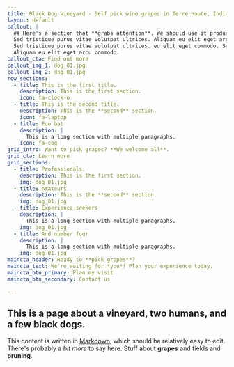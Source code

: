```yaml
---
title: Black Dog Vineyard - Self pick wine grapes in Terre Haute, Indiana
layout: default
callout: |
  ## Here's a section that **grabs attention**. We should use it productively.
  Sed tristique purus vitae volutpat ultrices. Aliquam eu elit eget arcu comteger ut fermentum lorem. Lorem ipsum dolor sit amet. 
  Sed tristique purus vitae volutpat ultrices. eu elit eget commodo. Sed tristique purus vitae volutpat ultrices. 
  Aliquam eu elit eget arcu commodo.
callout_cta: Find out more
callout_img_1: dog_01.jpg
callout_img_2: dog_01.jpg
row_sections:
  - title: This is the first title.
    description: This is the first section.
    icon: fa-clock-o
  - title: This is the second title.
    description: This is the **second** section.
    icon: fa-laptop
  - title: Foo bat
    description: |
      This is a long section with multiple paragraphs.
    icon: fa-cog 
grid_intro: Want to pick grapes? **We welcome all**.
grid_cta: Learn more
grid_sections:
  - title: Professionals.
    description: This is the first section.
    img: dog_01.jpg
  - title: Amateurs
    description: This is the **second** section.
    img: dog_01.jpg
  - title: Experience-seekers
    description: |
      This is a long section with multiple paragraphs.
    img: dog_01.jpg
  - title: And number four
    description: |
      This is a long section with multiple paragraphs.
    img: dog_01.jpg
maincta_header: Ready to **pick grapes**?
maincta_text: We're waiting for *you*! Plan your experience today.
maincta_btn_primary: Plan my visit
maincta_btn_secondary: Contact us

---
```


## This is a page about a vineyard, **two humans**, and a few **black dogs**. 

This content is written in [Markdown](https://learnxinyminutes.com/docs/markdown/), which should be relatively easy to edit.
There's probably a _bit more_ to say here.  Stuff about **grapes** and fields and **pruning**.



<!--
You can use HTML elements in Markdown, such as the comment element, and they won't be affected by a markdown parser. However, if you create an HTML element in your markdown file, you cannot use markdown syntax within that element's contents.
-->
